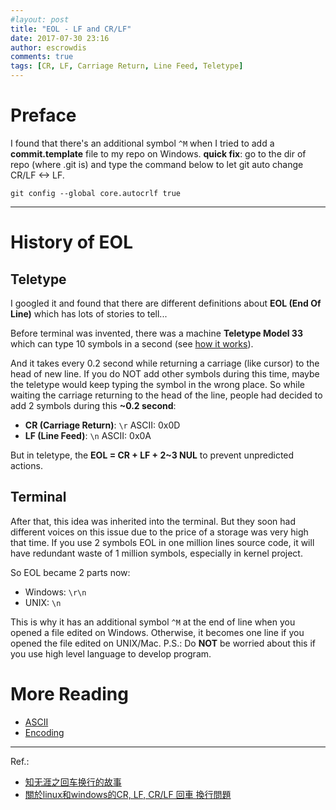```yaml
---
#layout: post
title: "EOL - LF and CR/LF"
date: 2017-07-30 23:16
author: escrowdis
comments: true
tags: [CR, LF, Carriage Return, Line Feed, Teletype]
---
```


# Preface
I found that there's an additional symbol `^M`
when I tried to add a **commit.template** file to my repo on Windows.
**quick fix**: go to the dir of repo (where .git is) and type the command below to let git auto change CR/LF <-> LF.

`git config --global core.autocrlf true`

- - -

# History of EOL
## Teletype
I googled it and found that there are different definitions about **EOL (End Of Line)** which has lots of stories to tell...

Before terminal was invented,
there was a machine **Teletype Model 33** which can type 10 symbols in a second (see [how it works](https://www.youtube.com/watch?v=ObgXrIYKQjc)).

And it takes every 0.2 second while returning a carriage (like cursor) to the head of new line.
If you do NOT add other symbols during this time, maybe the teletype would keep typing the symbol in the wrong place.
So while waiting the carriage returning to the head of the line, people had decided to add 2 symbols during this **~0.2 second**:
- **CR (Carriage Return)**: `\r` ASCII: 0x0D
- **LF (Line Feed)**: `\n` ASCII: 0x0A

But in teletype, the **EOL = CR + LF + 2~3 NUL** to prevent unpredicted actions.  

## Terminal
After that, this idea was inherited into the terminal. But they soon had different voices on this issue due to the price of a storage was very high that time. If you use 2 symbols EOL in one million lines source code, it will have redundant waste of 1 million symbols, especially in kernel project.

So EOL became 2 parts now:
- Windows: `\r\n`
- UNIX: `\n`

This is why it has an additional symbol `^M` at the end of line when you opened a file edited on Windows. Otherwise, it becomes one line if you opened the file edited on UNIX/Mac.
P.S.: Do **NOT** be worried about this if you use high level language to develop program.

# More Reading
- [ASCII](https://zh.wikipedia.org/wiki/ASCII)
- [Encoding](http://www.ruanyifeng.com/blog/2007/10/ascii_unicode_and_utf-8.html)

- - -

Ref.:
- [知无涯之回车换行的故事](https://m.aliyun.com/yunqi/articles/27529)
- [關於linux和windows的CR, LF, CR/LF 回車 換行問題](http://fanli7.net/a/caozuoxitong/Windows/20110524/86455.html)
